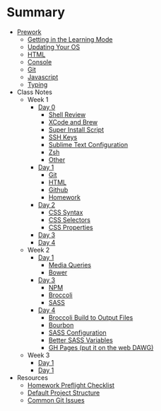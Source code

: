 # Summary

* [Prework](prework/index.md)
    - [Getting in the Learning Mode](prework/mental-prep.md)
    - [Updating Your OS](prework/updating.md)
    - [HTML](prework/html.md)
    - [Console](prework/console.md)
    - [Git](prework/git.md)
    - [Javascript](prework/html.md)
    - [Typing](prework/typing.md)
* Class Notes
    - Week 1
        + [Day 0](week-1/day-0/index.md)
            * [Shell Review](week-1/day-0/shell.md)
            * [XCode and Brew](week-1/day-0/xcode.md)
            * [Super Install Script](week-1/day-0/super-installer.md)
            * [SSH Keys](week-1/day-0/ssh.md)
            * [Sublime Text Configuration](week-1/day-0/sublime.md)
            * [Zsh](week-1/day-0/zsh.md)
            * [Other](week-1/day-0/other.md)
        + [Day 1](week-1/day-1/index.md)
            * [Git](week-1/day-1/git.md)
            * [HTML](week-1/day-1/html-review.md)
            * [Github](week-1/day-1/github.md)
            * [Homework](week-1/day-1/hw.md)
        + [Day 2](week-1/day-2/index.md)
            * [CSS Syntax](week-1/day-2/css-syntax.md)
            * [CSS Selectors](week-1/day-2/selectors.md)
            * [CSS Properties](week-1/day-2/properties.md)
        + [Day 3](week-1/day-3/index.md)
        + [Day 4](week-1/day-4/index.md)
    - Week 2
        + [Day 1](week-2/day-1/index.md)
            * [Media Queries](week-2/day-1/media.md)
            * [Bower](week-2/day-1/bower.md)
            <!-- * [Icons & Fonts](week-2/day-1/icons.md) -->
            <!-- * [Gitignore](week-2/day-1/gitignore.md) -->
        + [Day 3](week-2/day-3/index.md)
            * [NPM](week-2/day-3/npm.md)
            * [Broccoli](week-2/day-3/broccoli.md)
            * [SASS](week-2/day-3/sass.md)
        + [Day 4](week-2/day-4/index.md)
            * [Broccoli Build to Output Files](week-2/day-3/broccoli.md)
            * [Bourbon](week-2/day-4/bourbon.md)
            * [SASS Configuration](week-2/day-3/sass.md)
            * [Better SASS Variables](week-2/day-3/sass.md)
            * [GH Pages (put it on the web DAWG)](https://gist.github.com/rtablada/50ab1d84b0e3f9c476d7)
    - Week 3
        + [Day 1](week-3/day-1/index.md)
        + [Day 1](week-3/day-3/index.md)
* Resources
    - [Homework Preflight Checklist](resources/homework-startup-guide.md)
    - [Default Project Structure](resources/project-structure.md)
    - [Common Git Issues](resources/git-remote-config.md)
